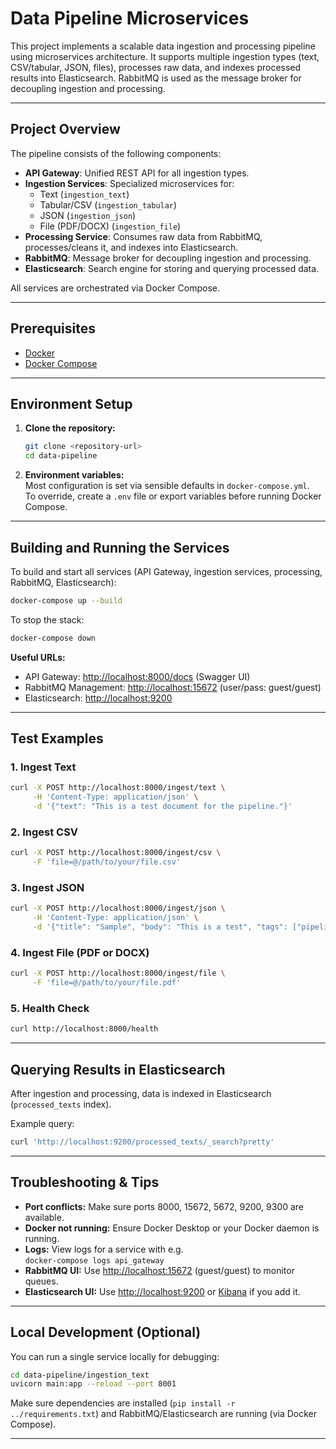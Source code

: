 # Data Pipeline Microservices

This project implements a scalable data ingestion and processing pipeline using microservices architecture. It supports multiple ingestion types (text, CSV/tabular, JSON, files), processes raw data, and indexes processed results into Elasticsearch. RabbitMQ is used as the message broker for decoupling ingestion and processing.

---

## Project Overview

The pipeline consists of the following components:

- **API Gateway**: Unified REST API for all ingestion types.
- **Ingestion Services**: Specialized microservices for:
  - Text (`ingestion_text`)
  - Tabular/CSV (`ingestion_tabular`)
  - JSON (`ingestion_json`)
  - File (PDF/DOCX) (`ingestion_file`)
- **Processing Service**: Consumes raw data from RabbitMQ, processes/cleans it, and indexes into Elasticsearch.
- **RabbitMQ**: Message broker for decoupling ingestion and processing.
- **Elasticsearch**: Search engine for storing and querying processed data.

All services are orchestrated via Docker Compose.

---

## Prerequisites

- [Docker](https://www.docker.com/get-started)
- [Docker Compose](https://docs.docker.com/compose/)

---

## Environment Setup

1. **Clone the repository:**
   ```bash
   git clone <repository-url>
   cd data-pipeline
   ```

2. **Environment variables:**  
   Most configuration is set via sensible defaults in `docker-compose.yml`.  
   To override, create a `.env` file or export variables before running Docker Compose.

---

## Building and Running the Services

To build and start all services (API Gateway, ingestion services, processing, RabbitMQ, Elasticsearch):

```bash
docker-compose up --build
```

To stop the stack:
```bash
docker-compose down
```

**Useful URLs:**
- API Gateway: [http://localhost:8000/docs](http://localhost:8000/docs) (Swagger UI)
- RabbitMQ Management: [http://localhost:15672](http://localhost:15672) (user/pass: guest/guest)
- Elasticsearch: [http://localhost:9200](http://localhost:9200)

---

## Test Examples

### 1. Ingest Text
```bash
curl -X POST http://localhost:8000/ingest/text \
     -H 'Content-Type: application/json' \
     -d '{"text": "This is a test document for the pipeline."}'
```

### 2. Ingest CSV
```bash
curl -X POST http://localhost:8000/ingest/csv \
     -F 'file=@/path/to/your/file.csv'
```

### 3. Ingest JSON
```bash
curl -X POST http://localhost:8000/ingest/json \
     -H 'Content-Type: application/json' \
     -d '{"title": "Sample", "body": "This is a test", "tags": ["pipeline", "test"]}'
```

### 4. Ingest File (PDF or DOCX)
```bash
curl -X POST http://localhost:8000/ingest/file \
     -F 'file=@/path/to/your/file.pdf'
```

### 5. Health Check
```bash
curl http://localhost:8000/health
```

---

## Querying Results in Elasticsearch

After ingestion and processing, data is indexed in Elasticsearch (`processed_texts` index).

Example query:
```bash
curl 'http://localhost:9200/processed_texts/_search?pretty'
```

---

## Troubleshooting & Tips
- **Port conflicts:** Make sure ports 8000, 15672, 5672, 9200, 9300 are available.
- **Docker not running:** Ensure Docker Desktop or your Docker daemon is running.
- **Logs:** View logs for a service with e.g.  
  `docker-compose logs api_gateway`
- **RabbitMQ UI:** Use [http://localhost:15672](http://localhost:15672) (guest/guest) to monitor queues.
- **Elasticsearch UI:** Use [http://localhost:9200](http://localhost:9200) or [Kibana](https://www.elastic.co/kibana) if you add it.

---

## Local Development (Optional)

You can run a single service locally for debugging:
```bash
cd data-pipeline/ingestion_text
uvicorn main:app --reload --port 8001
```
Make sure dependencies are installed (`pip install -r ../requirements.txt`) and RabbitMQ/Elasticsearch are running (via Docker Compose).

---
